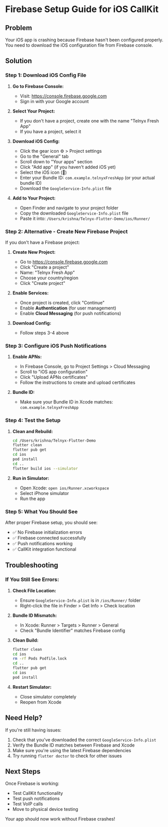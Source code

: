 # Firebase Setup Guide for iOS CallKit

## Problem
Your iOS app is crashing because Firebase hasn't been configured properly. You need to download the iOS configuration file from Firebase console.

## Solution

### Step 1: Download iOS Config File

1. **Go to Firebase Console:**
   - Visit: https://console.firebase.google.com
   - Sign in with your Google account

2. **Select Your Project:**
   - If you don't have a project, create one with the name "Telnyx Fresh App"
   - If you have a project, select it

3. **Download iOS Config:**
   - Click the gear icon ⚙️ > Project settings
   - Go to the "General" tab
   - Scroll down to "Your apps" section
   - Click "Add app" (if you haven't added iOS yet)
   - Select the iOS icon ()
   - Enter your Bundle ID: `com.example.telnyxFreshApp` (or your actual bundle ID)
   - Download the `GoogleService-Info.plist` file

4. **Add to Your Project:**
   - Open Finder and navigate to your project folder
   - Copy the downloaded `GoogleService-Info.plist` file
   - Paste it into: `/Users/krishna/Telnyx-Flutter-Demo/ios/Runner/`

### Step 2: Alternative - Create New Firebase Project

If you don't have a Firebase project:

1. **Create New Project:**
   - Go to https://console.firebase.google.com
   - Click "Create a project"
   - Name: "Telnyx Fresh App"
   - Choose your country/region
   - Click "Create project"

2. **Enable Services:**
   - Once project is created, click "Continue"
   - Enable **Authentication** (for user management)
   - Enable **Cloud Messaging** (for push notifications)

3. **Download Config:**
   - Follow steps 3-4 above

### Step 3: Configure iOS Push Notifications

1. **Enable APNs:**
   - In Firebase Console, go to Project Settings > Cloud Messaging
   - Scroll to "iOS app configuration"
   - Click "Upload APNs certificates"
   - Follow the instructions to create and upload certificates

2. **Bundle ID:**
   - Make sure your Bundle ID in Xcode matches: `com.example.telnyxFreshApp`

### Step 4: Test the Setup

1. **Clean and Rebuild:**
   ```bash
   cd /Users/krishna/Telnyx-Flutter-Demo
   flutter clean
   flutter pub get
   cd ios
   pod install
   cd ..
   flutter build ios --simulator
   ```

2. **Run in Simulator:**
   - Open Xcode: `open ios/Runner.xcworkspace`
   - Select iPhone simulator
   - Run the app

### Step 5: What You Should See

After proper Firebase setup, you should see:
- ✅ No Firebase initialization errors
- ✅ Firebase connected successfully
- ✅ Push notifications working
- ✅ CallKit integration functional

## Troubleshooting

### If You Still See Errors:

1. **Check File Location:**
   - Ensure `GoogleService-Info.plist` is in `/ios/Runner/` folder
   - Right-click the file in Finder > Get Info > Check location

2. **Bundle ID Mismatch:**
   - In Xcode: Runner > Targets > Runner > General
   - Check "Bundle Identifier" matches Firebase config

3. **Clean Build:**
   ```bash
   flutter clean
   cd ios
   rm -rf Pods Podfile.lock
   cd ..
   flutter pub get
   cd ios
   pod install
   ```

4. **Restart Simulator:**
   - Close simulator completely
   - Reopen from Xcode

## Need Help?

If you're still having issues:
1. Check that you've downloaded the correct `GoogleService-Info.plist`
2. Verify the Bundle ID matches between Firebase and Xcode
3. Make sure you're using the latest Firebase dependencies
4. Try running `flutter doctor` to check for other issues

## Next Steps

Once Firebase is working:
- Test CallKit functionality
- Test push notifications
- Test VoIP calls
- Move to physical device testing

Your app should now work without Firebase crashes!
